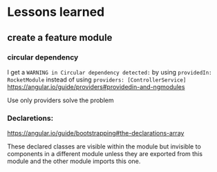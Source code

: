 # Lessons learned

## create a feature module

### circular dependency

I get a `WARNING in Circular dependency detected:` by using `providedIn: RocketModule` instead of using `providers: [ControllerService]`
https://angular.io/guide/providers#providedin-and-ngmodules

Use only providers solve the problem

### Declaretions:

https://angular.io/guide/bootstrapping#the-declarations-array

These declared classes are visible within the module but invisible to components in a different module unless they are exported from this module and the other module imports this one.
